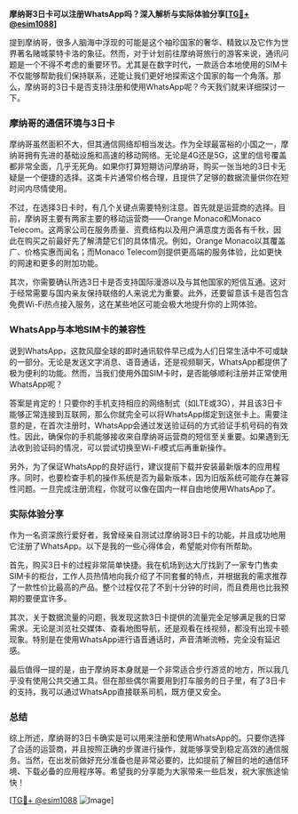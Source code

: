 **摩纳哥3日卡可以注册WhatsApp吗？深入解析与实际体验分享[[TG💪+ @esim1088](https://t.me/s/esim1088)]**

提到摩纳哥，很多人脑海中浮现的可能是这个袖珍国家的奢华、精致以及它作为世界著名赌城蒙特卡洛的象征。然而，对于计划前往摩纳哥旅行的游客来说，通讯问题是一个不得不考虑的重要环节。尤其是在数字时代，一款适合本地使用的SIM卡不仅能够帮助我们保持联系，还能让我们更好地探索这个国家的每一个角落。那么，摩纳哥的3日卡是否支持注册和使用WhatsApp呢？今天我们就来详细探讨一下。

### 摩纳哥的通信环境与3日卡

摩纳哥虽然面积不大，但其通信网络却相当发达。作为全球最富裕的小国之一，摩纳哥拥有先进的基础设施和高速的移动网络。无论是4G还是5G，这里的信号覆盖都非常全面，几乎无死角。如果你打算短期访问摩纳哥，购买一张当地的3日卡无疑是一个便捷的选择。这类卡片通常价格合理，且提供了足够的数据流量供你在短时间内尽情使用。

不过，在选择3日卡时，有几个关键点需要特别注意。首先就是运营商的选择。目前，摩纳哥主要有两家主要的移动运营商——Orange Monaco和Monaco Telecom。这两家公司在服务质量、资费结构以及用户满意度方面各有千秋，因此在购买之前最好先了解清楚它们的具体情况。例如，Orange Monaco以其覆盖广、价格实惠而闻名；而Monaco Telecom则提供更高端的服务体验，比如更快的网速和更多的附加功能。

其次，你需要确认所选3日卡是否支持国际漫游以及与其他国家的短信互通。这对于经常需要与国内亲友保持联络的人来说尤为重要。此外，还要留意该卡是否包含免费Wi-Fi热点接入服务，这在某些地区可能会极大地提升你的上网体验。

### WhatsApp与本地SIM卡的兼容性

说到WhatsApp，这款风靡全球的即时通讯软件早已成为人们日常生活中不可或缺的一部分。无论是发送文字消息、语音通话，还是视频聊天，WhatsApp都提供了极为便利的功能。然而，当我们使用外国SIM卡时，是否能够顺利注册并正常使用WhatsApp呢？

答案是肯定的！只要你的手机支持相应的网络制式（如LTE或3G），并且该3日卡能够正常连接到互联网，那么你就完全可以将WhatsApp绑定到这张卡上。需要注意的是，在首次注册时，WhatsApp会通过发送验证码的方式验证手机号码的有效性。因此，确保你的手机能够接收来自摩纳哥运营商的短信至关重要。如果遇到无法收到验证码的情况，可以尝试切换至Wi-Fi模式后再重新操作。

另外，为了保证WhatsApp的良好运行，建议提前下载并安装最新版本的应用程序。同时，也要检查手机的操作系统是否为最新版本，因为旧版系统可能存在兼容性问题。一旦完成注册流程，你就可以像在国内一样自由地使用WhatsApp了。

### 实际体验分享

作为一名资深旅行爱好者，我曾经亲自测试过摩纳哥3日卡的功能，并且成功地用它注册了WhatsApp。以下是我的一些心得体会，希望能对你有所帮助。

首先，购买3日卡的过程非常简单快捷。我在机场到达大厅找到了一家专门售卖SIM卡的柜台，工作人员热情地向我介绍了不同套餐的特点，并根据我的需求推荐了一款性价比最高的产品。整个过程仅花了不到十分钟的时间，而且费用也比我预期的要便宜许多。

其次，关于数据流量的问题，我发现这款3日卡提供的流量完全足够满足我的日常需求。无论是浏览社交媒体、查看地图导航，还是观看在线视频，都没有出现卡顿现象。特别是在使用WhatsApp进行语音通话时，声音清晰流畅，完全没有延迟感。

最后值得一提的是，由于摩纳哥本身就是一个非常适合步行游览的地方，所以我几乎没有使用公共交通工具。但在那些偶尔需要用到打车服务的日子里，有了3日卡的支持，我可以通过WhatsApp直接联系司机，既方便又安全。

### 总结

综上所述，摩纳哥的3日卡确实是可以用来注册和使用WhatsApp的。只要你选择了合适的运营商，并且按照正确的步骤进行操作，就能够享受到稳定高效的通信服务。当然，在出发前做好充分准备也是非常必要的，比如提前了解目的地的通信环境、下载必备的应用程序等。希望我的分享能为大家带来一些启发，祝大家旅途愉快！

[[TG💪+ @esim1088](https://t.me/s/esim1088) ![Image](https://i.postimg.cc/4NQfJmqS/Snipaste-2025-05-13-00-14-12.png)]